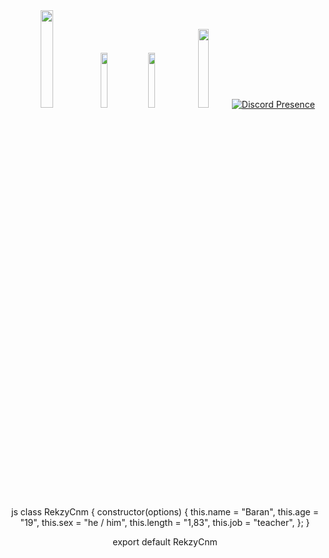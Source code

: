 <div align="center">
   <img width="20%" src="https://komarev.com/ghpvc/?username=SwapenCnm&color=070000%22%3E
</div>

#

<p align="center">
 <a href="https://discord.com/users/852691788552077372" target"blank"><img width="15%" src="https://img.shields.io/badge/Discord%20-7289DA.svg?&style=for-the-badge&logo=discord&logoColor=white%22%3E</a>
  <a href="https://github.com/Rekzycanm" target"blank"><img width="15%" src="https://img.shields.io/badge/GitHub%20-191717.svg?&style=for-the-badge&logo=github&logoColor=white%22%3E</a>
  <a href="https://www.instagram.com/uffbarann/" target"blank_"><img width="18%" src="https://img.shields.io/badge/INSTAGRAM%20-DC3175.svg?&style=for-the-badge&logo=instagram&logoColor=white%22%3E</a>

[![Discord Presence](https://lanyard.cnrad.dev/api/852691788552077372)](https://discord.com/users/852691788552077372)


js 
class RekzyCnm {
    constructor(options) {
        this.name = "Baran",
        this.age = "19",
        this.sex = "he / him",
        this.length = "1,83",
        this.job = "teacher",
    };
}

export default RekzyCnm
